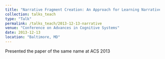 ```yaml
---
title: "Narrative Fragment Creation: An Approach for Learning Narrative"
collection: talks_teach
type: "Talk"
permalink: /talks_teach/2013-12-13-narrative
venue: "Conference on Advances in Cognitive Systems"
date: 2013-12-13
location: "Baltimore, MD"
---
```


Presented the paper of the same name at ACS 2013
